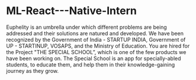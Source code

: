 # ML-React---Native-Intern
Euphelity is an umbrella under which different problems are being addressed and their solutions are natured and developed. We have been recognized by the Government of India - STARTUP INDIA, Government of UP - STARTINUP, VOSAPS, and the Ministry of Education. You are hired for the Project "THE SPECIAL SCHOOL”, which is one of the few products we have been working on. The Special School is an app for specially-abled students, to educate them, and help them in their knowledge-gaining journey as they grow.
